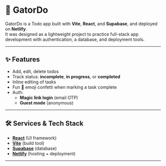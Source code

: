 # 🐊 GatorDo

GatorDo is a Todo app built with **Vite**, **React**, and **Supabase**, and deployed on **Netlify**.  
It was designed as a lightweight project to practice full-stack app development with authentication, a database, and deployment tools.

---

## ✨ Features
- Add, edit, delete todos
- Track status: **incomplete**, **in progress**, or **completed**
- Inline editing of tasks
- Fun 🐊 emoji confetti when marking a task complete
- Auth:
  - **Magic link login** (email OTP)
  - **Guest mode** (anonymous)

---

## 🛠️ Services & Tech Stack
- **[React](https://react.dev/)** (UI framework)  
- **[Vite](https://vitejs.dev/)** (build tool)  
- **[Supabase](https://supabase.com/)** (database)  
- **[Netlify](https://www.netlify.com/)** (hosting + deployment)  

---